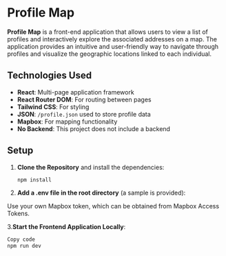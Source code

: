 # Profile Map

**Profile Map** is a front-end application that allows users to view a list of profiles and interactively explore the associated addresses on a map. The application provides an intuitive and user-friendly way to navigate through profiles and visualize the geographic locations linked to each individual.

## Technologies Used
- **React**: Multi-page application framework
- **React Router DOM**: For routing between pages
- **Tailwind CSS**: For styling
- **JSON**: `/profile.json` used to store profile data
- **Mapbox**: For mapping functionality
- **No Backend**: This project does not include a backend

## Setup
1. **Clone the Repository** and install the dependencies:
   ```bash
   npm install
2. **Add a .env file in the root directory** (a sample is provided):

Use your own Mapbox token, which can be obtained from Mapbox Access Tokens.

3.**Start the Frontend Application Locally**:

```bash
Copy code
npm run dev
